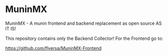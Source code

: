 # MuninMX
MuninMX - A munin frontend and backend replacement as open source AS IT IS!

This repository contains only the Backend Collector! For the Frontend go to:

https://github.com/flyersa/MuninMX-Frontend
